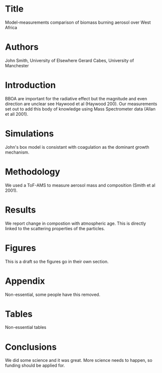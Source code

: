 # Title
Model-measurements comparison of biomass burning aerosol
over West Africa

# Authors
John Smith, University of Elsewhere
Gerard Cabes, University of Manchester

# Introduction
BBOA are important for the radiative effect
but the magnitude and even direction are unclear
see Haywood et al (Haywood 200).
Our measurements set out to add this
body of knowledge using Mass Spectrometer data
(Allan et all 2001).

# Simulations
John's box model is consistant with coagulation
as the dominant growth mechanism.

# Methodology
We used a ToF-AMS to measure aerosol mass and composition
(Smith et al 2001).

# Results
We report change in compostion with atmospheric age.
This is directly linked to the scattering properties
of the particles.

# Figures
This is a draft so the figures go in their own section.

# Appendix
Non-essential, some people have this removed.


# Tables
Non-essential tables

# Conclusions
We did some science and it was great. More science
needs to happen, so funding should be applied for.